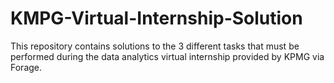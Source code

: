 # KMPG-Virtual-Internship-Solution
This repository contains solutions to the 3 different tasks that must be performed during the data analytics virtual internship provided by KPMG via Forage.
